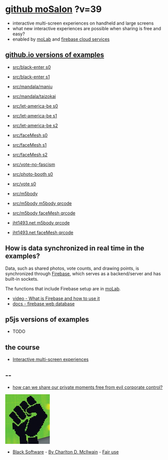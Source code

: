 # [github moSalon](https://github.com/molab-itp/moSalon) ?v=39

- interactive multi-screen experiences on handheld and large screens
- what new interactive experiences are possible when sharing is free and easy?
- enabled by [moLab](https://github.com/molab-itp/moLib) and [firebase cloud services](https://firebase.google.com)

## [github.io versions of examples](https://molab-itp.github.io/moSalon?v=39)

- [src/black-enter s0](src/black-enter/?v=39&group=s0)
- [src/black-enter s1](src/black-enter/?v=39&group=s1)

- [src/mandala/manju](src/mandala/manju?v=39)
- [src/mandala/taizokai](src/mandala/taizokai?v=39)

- [src/let-america-be s0](src/let-america-be/qrcode?v=39&group=s0)
- [src/let-america-be s1](src/let-america-be/qrcode?v=39&group=s1)
- [src/let-america-be s2](src/let-america-be/qrcode?v=39&group=s2)

- [src/faceMesh s0](src/faceMesh/qrcode?v=39)
- [src/faceMesh s1](src/faceMesh/qrcode?v=39&group=s1)
- [src/faceMesh s2](src/faceMesh/qrcode?v=39&group=s2)

- [src/vote-no-fascism](src/vote-no-fascism/?v=39)

- [src/photo-booth s0](src/photo-booth/?v=39)
- [src/vote s0](src/vote/?v=39)

- [src/m5body](src/m5body/?v=39)
- [src/m5body m5body qrcode](src/m5body/qrcode-m5body/?v=39&app=mo-m5body&group=m5body)
- [src/m5body faceMesh qrcode](src/m5body/qrcode-facemesh/?v=39&app=mo-m5body&group=m5body)
- [jht1493.net m5body qrcode](https://jht1493.net/moSalon/demo/m5body/qrcode-m5body/?v=39&app=mo-m5body&group=m5body)
- [jht1493.net faceMesh qrcode](https://jht1493.net/moSalon/demo/m5body/qrcode-facemesh/?v=39&app=mo-m5body&group=m5body)

## How is data synchronized in real time in the examples?

Data, such as shared photos, vote counts, and drawing points, is synchronized through [Firebase](https://firebase.google.com), which serves as a backend/server and has built-in sockets.

The functions that include Firebase setup are in [moLab](https://github.com/molab-itp/moLib).

- [video - What is Firebase and how to use it](https://www.youtube.com/watch?v=p9pgI3Mg-So&list=PLl-K7zZEsYLnfwBe4WgEw9ao0J0N1LYDR&index=8)
- [docs - firebase web database](https://firebase.google.com/docs/database/web/start?hl=en&authuser=0)

## p5js versions of examples

- TODO

## the course

- [Interactive multi-screen experiences](https://github.com/p5videoKit/IM-Screens-2024-03-ima)

## --

- [how can we share our private moments free from evil corporate control?](https://github.com/jht1493/jht-site?tab=readme-ov-file#why)

[![Black_Software](png/power-fist-142x158.png)](https://en.wikipedia.org/wiki/Black_Software)

- [Black Software](https://en.wikipedia.org/wiki/Black_Software) - [By Charlton D. McIlwain](https://global.oup.com/academic/product/black-software-9780190863845) - [Fair use](https://en.wikipedia.org/w/index.php?curid=67093597)
